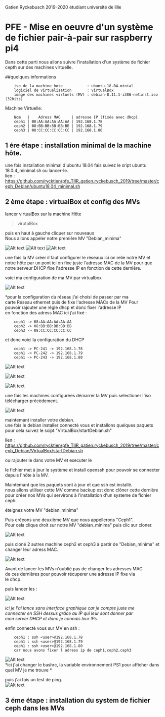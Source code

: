 Gatien Ryckebusch 2019-2020 étudiant université de lille

# PFE - Mise en oeuvre d'un système de fichier pair-à-pair sur raspberry pi4

Dans cette parti nous allons suivre l'installation d'un système de fichier cepth sur des machines virtuelle.  

##quelques informations


		iso de la machine hote           : ubuntu-18.04-minial
		logiciel de virtualisation       : virtualBox
		image des machines virtuels (MV) : debian-8.11.1-i386-netinst.iso  (32bits)
  
Machine Virtuelle:  

		Nom   |    Adress MAC     | adresse IP (fixée avec dhcp) 
		ceph1 | 08:AA:AA:AA:AA:AA | 192.168.1.78
		ceph2 | 08:BB:BB:BB:BB:BB | 192.168.1.79
		ceph3 | 08:CC:CC:CC:CC:CC | 192.168.1.80


## 1 ére étape : installation minimal de la machine hôte. 

une fois installation minimal d'ubuntu 18.04 fais suivez le sript ubuntu 18.0.4_minimal.sh ou lancer-le.  
lien : https://github.com/rycktien/pfe_TIIR_gatien.ryckebusch_2019/tree/master/ceph_Debian/ubuntu18.04_minimal.sh
 

## 2 ème étape : virtualBox et config des MVs

lancer virtualBox sur la machine Hôte

> virutalBox

puis en haut à gauche cliquer sur nouveaux  
Nous allons appeler notre première MV "Debian_minima"  

![Alt text](VirtualBox/commencement/newVM1.png)
![Alt text](VirtualBox/commencement/newVM2.png)
![Alt text](VirtualBox/commencement/newVM3.png)


une fois la MV créer il faut configurer le réseaux ici on relie
notre MV et notre hôte par un pont ici on fixe juste l'adresse MAC de la MV pour que notre serveur DHCP fixe l'adresse IP en fonction de cette dernière.

voici ma configuration de ma MV par virtualbox

![Alt text](VirtualBox/config/reseau_config.png)  

*pour la configuration du réseau j'ai choisi de passer par ma  
carte Réseau ethernet puis de fixe l'adresse MACs de la MV Pour  
pouvoir rajouter une régle dhcp et donc fixer l'adresse IP  
en fonction des adress MAC ici j'ai fixé :  


		ceph1 -> 08:AA:AA:AA:AA:AA
		ceph2 -> 08:BB:BB:BB:BB:BB
		ceph3 -> 08:CC:CC:CC:CC:CC


et donc voici la configuration du DHCP  


		ceph1 -> PC-241 -> 192.168.1.78
		ceph1 -> PC-242 -> 192.168.1.79
		ceph1 -> PC-243 -> 192.168.1.80

![Alt text](VirtualBox/config/dhcp_config.png)  


![Alt text](VirtualBox/config/VirtualBox_Config_reseaux.png)  


![Alt text](VirtualBox/config/VirtualBox_Config_system.png)  
	
une fois les machines configurées démarrer la MV puis selectioner l'iso télécharger précèdement.

![Alt text](VirtualBox/commencement/newVM4.png)  

maintemant installer votre debian.  
une fois le debian installer connecté vous et installons quelques paquets pour cela suivez le scipt 
"VirtualBox/startDebian.sh"  
   
lien : https://github.com/rycktien/pfe_TIIR_gatien.ryckebusch_2019/tree/master/ceph_Debian/VirtualBox/startDebian.sh  

ou rajouter le dans votre MV et executer le   

le fichier met à jour le système et install openssh pour pouvoir se connecter depuis l'hôte à la MV.  


Maintemant que les paquets sont à jour et que ssh est installé.  
nous allons utiliser cette MV comme backup est donc clôner cette dernière pour créer nos MVs qui servirons à l'installation
d'un systeme de fichier ceph.   

éteignez votre MV "debian_minima"  

Puis créeons une deuxième MV que nous appellerons "Ceph1".  
Pour cela clique droit sur notre MV "debian_minima" puis clic sur cloner.  

![Alt text](VirtualBox/clone/menu.png)  

puis cloné 2 autres machine ceph2 et ceph3 à partir de "Debian_minima" et changer leur adress MAC.

![Alt text](VirtualBox/clone/VMs.png)  

Avant de lancer les MVs n'oublié pas de changer les adresses MAC  
de ces dernières pour pouvoir récuperer une adresse IP fixe via  
le dhcp.  



puis lancer les :  


![Alt text](VirtualBox/clone/lauch.png)  

*ici je l'ai lance sans interface graphique car je compte juste me  
connecter en SSH dessus grâce au IP qui leur sont donner par  
mon server DHCP et donc je connais leur IPs.*

enfin connecté vous sur MV en ssh :  


		ceph1 : ssh <user>@192.168.1.78
		ceph1 : ssh <user>@192.168.1.79
		ceph1 : ssh <user>@192.168.1.80
		car nous avons fixer l adress ip de ceph1,ceph2,ceph3

![Alt text](VirtualBox/clone/configAllcontrol.png)  
*ici j'ai changer le bashrc, la variable environnement PS1 pour afficher dans quel MV je me trouve *  


puis j'ai fais un test de ping.  
![Alt text](VirtualBox/config/ceph_ping.png)


## 3 éme étape : installation du system de fichier ceph dans les MVs


